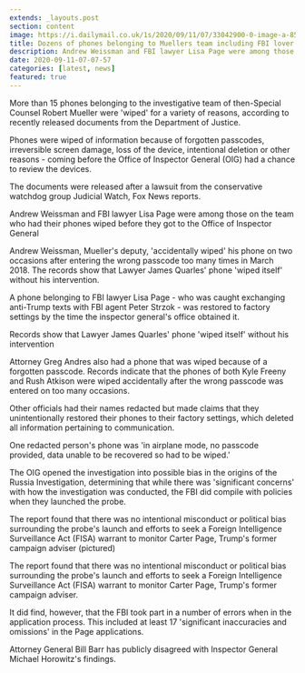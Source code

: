 ```yaml
---
extends: _layouts.post
section: content
image: https://i.dailymail.co.uk/1s/2020/09/11/07/33042900-0-image-a-85_1599804179333.jpg 
title: Dozens of phones belonging to Muellers team including FBI lover Lisa Page had their info wiped 
description: Andrew Weissman and FBI lawyer Lisa Page were among those on the team who had their phones wiped before they got to the Office of Inspector General. 
date: 2020-09-11-07-07-57 
categories: [latest, news] 
featured: true 
--- 
```

More than 15 phones belonging to the investigative team of then-Special Counsel Robert Mueller were 'wiped' for a variety of reasons, according to recently released documents from the Department of Justice. 

Phones were wiped of information because of forgotten passcodes, irreversible screen damage, loss of the device, intentional deletion or other reasons - coming before the Office of Inspector General (OIG) had a chance to review the devices. 

The documents were released after a lawsuit from the conservative watchdog group Judicial Watch, Fox News reports. 

Andrew Weissman and FBI lawyer Lisa Page were among those on the team who had their phones wiped before they got to the Office of Inspector General

Andrew Weissman, Mueller's deputy, 'accidentally wiped' his phone on two occasions after entering the wrong passcode too many times in March 2018. The records show that Lawyer James Quarles' phone 'wiped itself' without his intervention.

A phone belonging to FBI lawyer Lisa Page - who was caught exchanging anti-Trump texts with FBI agent Peter Strzok - was restored to factory settings by the time the inspector general's office obtained it. 

Records show that Lawyer James Quarles' phone 'wiped itself' without his intervention

Attorney Greg Andres also had a phone that was wiped because of a forgotten passcode. Records indicate that the phones of both Kyle Freeny and Rush Atkison were wiped accidentally after the wrong passcode was entered on too many occasions. 

Other officials had their names redacted but made claims that they unintentionally restored their phones to their factory settings, which deleted all information pertaining to communication.    

One redacted person's phone was 'in airplane mode, no passcode provided, data unable to be recovered so had to be wiped.'

The OIG opened the investigation into possible bias in the origins of the Russia Investigation, determining that while there was 'significant concerns' with how the investigation was conducted, the FBI did compile with policies when they launched the probe.   

The report found that there was no intentional misconduct or political bias surrounding the probe's launch and efforts to seek a Foreign Intelligence Surveillance Act (FISA) warrant to monitor Carter Page, Trump's former campaign adviser (pictured)

The report found that there was no intentional misconduct or political bias surrounding the probe's launch and efforts to seek a Foreign Intelligence Surveillance Act (FISA) warrant to monitor Carter Page, Trump's former campaign adviser.  

It did find, however, that the FBI took part in a number of errors when in the application process. This included at least 17 'significant inaccuracies and omissions' in the Page applications. 

Attorney General Bill Barr has publicly disagreed with Inspector General Michael Horowitz's findings.   

